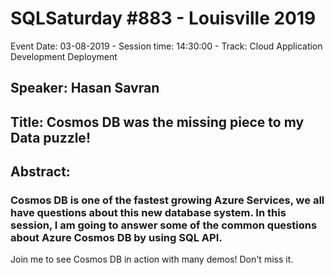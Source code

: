 # SQLSaturday #883 - Louisville 2019
Event Date: 03-08-2019 - Session time: 14:30:00 - Track: Cloud Application Development  Deployment
## Speaker: Hasan Savran
## Title: Cosmos DB was the missing piece to my Data puzzle!
## Abstract:
### Cosmos DB is one of the fastest growing Azure Services, we all have questions about this new database system. In this session, I am going to answer some of the common questions about Azure Cosmos DB by using SQL API. 
Join me to see Cosmos DB in action with many demos! Don't miss it.
